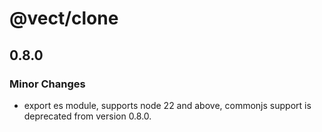 # @vect/clone

## 0.8.0

### Minor Changes

- export es module, supports node 22 and above, commonjs support is deprecated from version 0.8.0.
